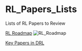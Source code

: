 # RL_Papers_Lists
Lists of RL Papers to Review

[RL Roadmap](https://gitmind.com/app/docs/mahfscai)
![RL_Roadmap](https://user-images.githubusercontent.com/83327791/209818467-31ee6eab-49b0-40d8-b9e4-8c00af315a2a.png)

[Key Papers in DRL](https://spinningup.openai.com/en/latest/spinningup/keypapers.html#id106)
